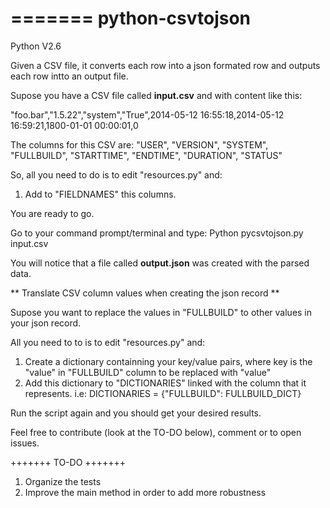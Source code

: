 =======
python-csvtojson
================

Python V2.6

Given a CSV file, it converts each row into a json formated row and outputs each row intto an output file.

Supose you have a CSV file called **input.csv** and with content like this:

"foo.bar","1.5.22","system","True",2014-05-12 16:55:18,2014-05-12 16:59:21,1800-01-01 00:00:01,0

The columns for this CSV are:
"USER", "VERSION", "SYSTEM", "FULLBUILD", "STARTTIME", "ENDTIME", "DURATION", "STATUS"

So, all you need to do is to edit "resources.py" and:

1. Add to "FIELDNAMES" this columns.

You are ready to go. 

Go to your command prompt/terminal and type: Python pycsvtojson.py input.csv

You will notice that a file called **output.json** was created with the parsed data.

** Translate CSV column values when creating the json record **

Supose you want to replace the values in "FULLBUILD" to other values in your json record.

All you need to to is to edit "resources.py" and:

1. Create a dictionary containning your key/value pairs, where key is the "value" in "FULLBUILD" column to be replaced with "value"
2. Add this dictionary to "DICTIONARIES" linked with the column that it represents. i.e: DICTIONARIES = {"FULLBUILD": FULLBUILD_DICT}

Run the script again and you should get your desired results. 

Feel free to contribute (look at the TO-DO below), comment or to open issues.

+++++++
TO-DO
+++++++

1. Organize the tests
2. Improve the main method in order to add more robustness